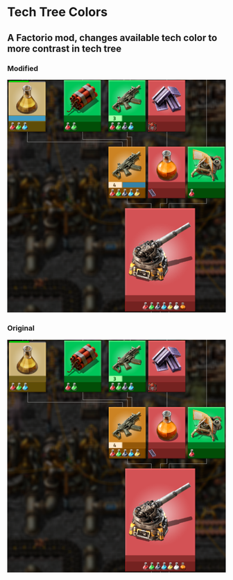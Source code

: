 # Tech Tree Colors
## A Factorio mod, changes available tech color to more contrast in tech tree

### Modified
<img src="thumbnail.png"/>

### Original
<img src="original.png"/>